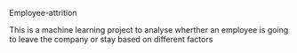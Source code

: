 Employee-attrition

This is a machine learning project to analyse wherther an employee is going to leave the company or stay based on different factors
